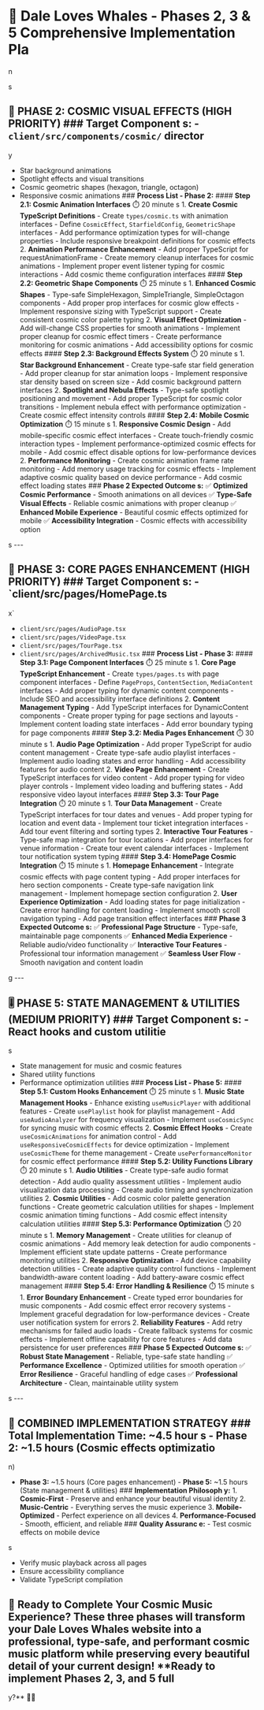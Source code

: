 # 🎵 Dale Loves Whales - Phases 2, 3 & 5 Comprehensive Implementation Pla

n

s

## 🌌 PHASE 2: COSMIC VISUAL EFFECTS (HIGH PRIORITY) ### **Target Component s:** - `client/src/components/cosmic/` director

y

- Star background animations
- Spotlight effects and visual transitions
- Cosmic geometric shapes (hexagon, triangle, octagon)
- Responsive cosmic animations ### **Process List - Phase 2:** #### **Step 2.1: Cosmic Animation Interfaces** ⏱️ 20 minute s 1. **Create Cosmic TypeScript Definitions** - Create `types/cosmic.ts` with animation interfaces - Define `CosmicEffect`, `StarfieldConfig`, `GeometricShape` interfaces - Add performance optimization types for will-change properties - Include responsive breakpoint definitions for cosmic effects 2. **Animation Performance Enhancement** - Add proper TypeScript for requestAnimationFrame - Create memory cleanup interfaces for cosmic animations - Implement proper event listener typing for cosmic interactions - Add cosmic theme configuration interfaces #### **Step 2.2: Geometric Shape Components** ⏱️ 25 minute s 1. **Enhanced Cosmic Shapes** - Type-safe SimpleHexagon, SimpleTriangle, SimpleOctagon components - Add proper prop interfaces for cosmic glow effects - Implement responsive sizing with TypeScript support - Create consistent cosmic color palette typing 2. **Visual Effect Optimization** - Add will-change CSS properties for smooth animations - Implement proper cleanup for cosmic effect timers - Create performance monitoring for cosmic animations - Add accessibility options for cosmic effects #### **Step 2.3: Background Effects System** ⏱️ 20 minute s 1. **Star Background Enhancement** - Create type-safe star field generation - Add proper cleanup for star animation loops - Implement responsive star density based on screen size - Add cosmic background pattern interfaces 2. **Spotlight and Nebula Effects** - Type-safe spotlight positioning and movement - Add proper TypeScript for cosmic color transitions - Implement nebula effect with performance optimization - Create cosmic effect intensity controls #### **Step 2.4: Mobile Cosmic Optimization** ⏱️ 15 minute s 1. **Responsive Cosmic Design** - Add mobile-specific cosmic effect interfaces - Create touch-friendly cosmic interaction types - Implement performance-optimized cosmic effects for mobile - Add cosmic effect disable options for low-performance devices 2. **Performance Monitoring** - Create cosmic animation frame rate monitoring - Add memory usage tracking for cosmic effects - Implement adaptive cosmic quality based on device performance - Add cosmic effect loading states ### **Phase 2 Expected Outcome s:** ✅ **Optimized Cosmic Performance** - Smooth animations on all devices ✅ **Type-Safe Visual Effects** - Reliable cosmic animations with proper cleanup ✅ **Enhanced Mobile Experience** - Beautiful cosmic effects optimized for mobile ✅ **Accessibility Integration** - Cosmic effects with accessibility option

s ---

## 📱 PHASE 3: CORE PAGES ENHANCEMENT (HIGH PRIORITY) ### **Target Component s:** - `client/src/pages/HomePage.ts

x`

- `client/src/pages/AudioPage.tsx`
- `client/src/pages/VideoPage.tsx`
- `client/src/pages/TourPage.tsx`
- `client/src/pages/ArchivedMusic.tsx` ### **Process List - Phase 3:** #### **Step 3.1: Page Component Interfaces** ⏱️ 25 minute s 1. **Core Page TypeScript Enhancement** - Create `types/pages.ts` with page component interfaces - Define `PageProps`, `ContentSection`, `MediaContent` interfaces - Add proper typing for dynamic content components - Include SEO and accessibility interface definitions 2. **Content Management Typing** - Add TypeScript interfaces for DynamicContent components - Create proper typing for page sections and layouts - Implement content loading state interfaces - Add error boundary typing for page components #### **Step 3.2: Media Pages Enhancement** ⏱️ 30 minute s 1. **Audio Page Optimization** - Add proper TypeScript for audio content management - Create type-safe audio playlist interfaces - Implement audio loading states and error handling - Add accessibility features for audio content 2. **Video Page Enhancement** - Create TypeScript interfaces for video content - Add proper typing for video player controls - Implement video loading and buffering states - Add responsive video layout interfaces #### **Step 3.3: Tour Page Integration** ⏱️ 20 minute s 1. **Tour Data Management** - Create TypeScript interfaces for tour dates and venues - Add proper typing for location and event data - Implement tour ticket integration interfaces - Add tour event filtering and sorting types 2. **Interactive Tour Features** - Type-safe map integration for tour locations - Add proper interfaces for venue information - Create tour event calendar interfaces - Implement tour notification system typing #### **Step 3.4: HomePage Cosmic Integration** ⏱️ 15 minute s 1. **Homepage Enhancement** - Integrate cosmic effects with page content typing - Add proper interfaces for hero section components - Create type-safe navigation link management - Implement homepage section configuration 2. **User Experience Optimization** - Add loading states for page initialization - Create error handling for content loading - Implement smooth scroll navigation typing - Add page transition effect interfaces ### **Phase 3 Expected Outcome s:** ✅ **Professional Page Structure** - Type-safe, maintainable page components ✅ **Enhanced Media Experience** - Reliable audio/video functionality ✅ **Interactive Tour Features** - Professional tour information management ✅ **Seamless User Flow** - Smooth navigation and content loadin

g ---

## 🎚️ PHASE 5: STATE MANAGEMENT & UTILITIES (MEDIUM PRIORITY) ### **Target Component s:** - React hooks and custom utilitie

s

- State management for music and cosmic features
- Shared utility functions
- Performance optimization utilities ### **Process List - Phase 5:** #### **Step 5.1: Custom Hooks Enhancement** ⏱️ 25 minute s 1. **Music State Management Hooks** - Enhance existing `useMusicPlayer` with additional features - Create `usePlaylist` hook for playlist management - Add `useAudioAnalyzer` for frequency visualization - Implement `useCosmicSync` for syncing music with cosmic effects 2. **Cosmic Effect Hooks** - Create `useCosmicAnimations` for animation control - Add `useResponsiveCosmicEffects` for device optimization - Implement `useCosmicTheme` for theme management - Create `usePerformanceMonitor` for cosmic effect performance #### **Step 5.2: Utility Functions Library** ⏱️ 20 minute s 1. **Audio Utilities** - Create type-safe audio format detection - Add audio quality assessment utilities - Implement audio visualization data processing - Create audio timing and synchronization utilities 2. **Cosmic Utilities** - Add cosmic color palette generation functions - Create geometric calculation utilities for shapes - Implement cosmic animation timing functions - Add cosmic effect intensity calculation utilities #### **Step 5.3: Performance Optimization** ⏱️ 20 minute s 1. **Memory Management** - Create utilities for cleanup of cosmic animations - Add memory leak detection for audio components - Implement efficient state update patterns - Create performance monitoring utilities 2. **Responsive Optimization** - Add device capability detection utilities - Create adaptive quality control functions - Implement bandwidth-aware content loading - Add battery-aware cosmic effect management #### **Step 5.4: Error Handling & Resilience** ⏱️ 15 minute s 1. **Error Boundary Enhancement** - Create typed error boundaries for music components - Add cosmic effect error recovery systems - Implement graceful degradation for low-performance devices - Create user notification system for errors 2. **Reliability Features** - Add retry mechanisms for failed audio loads - Create fallback systems for cosmic effects - Implement offline capability for core features - Add data persistence for user preferences ### **Phase 5 Expected Outcome s:** ✅ **Robust State Management** - Reliable, type-safe state handling ✅ **Performance Excellence** - Optimized utilities for smooth operation ✅ **Error Resilience** - Graceful handling of edge cases ✅ **Professional Architecture** - Clean, maintainable utility system

s ---

## 🚀 COMBINED IMPLEMENTATION STRATEGY ### **Total Implementation Time:** ~4.5 hour s - **Phase 2:** ~1.5 hours (Cosmic effects optimizatio

n)

- **Phase 3:** ~1.5 hours (Core pages enhancement) - **Phase 5:** ~1.5 hours (State management & utilities) ### **Implementation Philosoph y:** 1. **Cosmic-First** - Preserve and enhance your beautiful visual identity 2. **Music-Centric** - Everything serves the music experience 3. **Mobile-Optimized** - Perfect experience on all devices 4. **Performance-Focused** - Smooth, efficient, and reliable ### **Quality Assuranc e:** - Test cosmic effects on mobile device

s
- Verify music playback across all pages
- Ensure accessibility compliance
- Validate TypeScript compilation

## 🌟 Ready to Complete Your Cosmic Music Experience? These three phases will transform your Dale Loves Whales website into a professional, type-safe, and performant cosmic music platform while preserving every beautiful detail of your current design! **Ready to implement Phases 2, 3, and 5 full

y?** 🎵✨